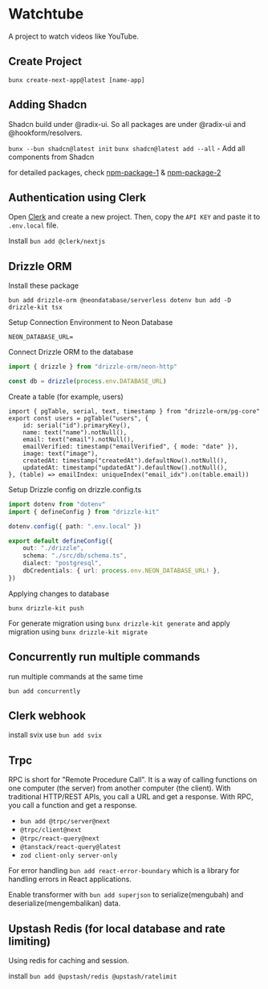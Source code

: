 # Watchtube

A project to watch videos like YouTube.

## Create Project

`bunx create-next-app@latest [name-app]`

## Adding Shadcn

Shadcn build under @radix-ui. So all packages are under @radix-ui and @hookform/resolvers.

`bunx --bun shadcn@latest init`
`bunx shadcn@latest add --all` - Add all components from Shadcn

for detailed packages, check [npm-package-1](./image-learn/npm-package-1.png) & [npm-package-2](./image-learn/npm-package-2.png)

## Authentication using Clerk

Open [Clerk](https://clerk.com/) and create a new project. Then, copy the `API KEY` and paste it to `.env.local` file.

Install `bun add @clerk/nextjs`

## Drizzle ORM

Install these package

`bun add drizzle-orm @neondatabase/serverless dotenv
bun add -D drizzle-kit tsx`

Setup Connection Environment to Neon Database

`NEON_DATABASE_URL=`

Connect Drizzle ORM to the database

```ts
import { drizzle } from "drizzle-orm/neon-http"

const db = drizzle(process.env.DATABASE_URL)
```

Create a table (for example, users)

```db
import { pgTable, serial, text, timestamp } from "drizzle-orm/pg-core"
export const users = pgTable("users", {
    id: serial("id").primaryKey(),
    name: text("name").notNull(),
    email: text("email").notNull(),
    emailVerified: timestamp("emailVerified", { mode: "date" }),
    image: text("image"),
    createdAt: timestamp("createdAt").defaultNow().notNull(),
    updatedAt: timestamp("updatedAt").defaultNow().notNull(),
}, (table) => emailIndex: uniqueIndex("email_idx").on(table.email))
```

Setup Drizzle config on drizzle.config.ts

```ts
import dotenv from "dotenv"
import { defineConfig } from "drizzle-kit"

dotenv.config({ path: ".env.local" })

export default defineConfig({
    out: "./drizzle",
    schema: "./src/db/schema.ts",
    dialect: "postgresql",
    dbCredentials: { url: process.env.NEON_DATABASE_URL! },
})
```

Applying changes to database

`bunx drizzle-kit push`

For generate migration using `bunx drizzle-kit generate` and apply migration using `bunx drizzle-kit migrate`

## Concurrently run multiple commands

run multiple commands at the same time

`bun add concurrently`

## Clerk webhook

install svix use `bun add svix`

## Trpc

RPC is short for "Remote Procedure Call". It is a way of calling functions on one computer (the server) from another computer (the client). With traditional HTTP/REST APIs, you call a URL and get a response. With RPC, you call a function and get a response.

-   `bun add @trpc/server@next`
-   `@trpc/client@next`
-   `@trpc/react-query@next`
-   `@tanstack/react-query@latest`
-   `zod client-only server-only`

For error handling `bun add react-error-boundary` which is a library for handling errors in React applications.

Enable transformer with `bun add superjson` to serialize(mengubah) and deserialize(mengembalikan) data.

## Upstash Redis (for local database and rate limiting)

Using redis for caching and session.

install `bun add @upstash/redis @upstash/ratelimit`
